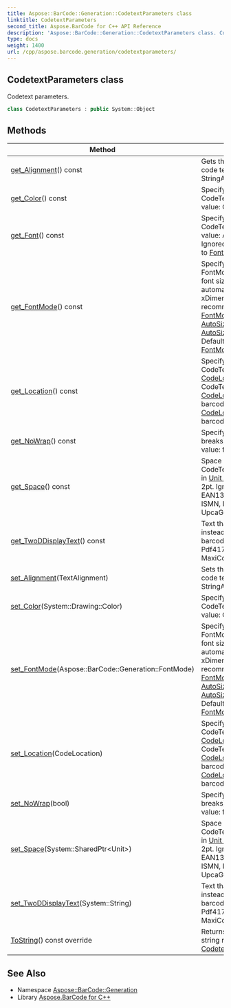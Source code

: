 ```yaml
---
title: Aspose::BarCode::Generation::CodetextParameters class
linktitle: CodetextParameters
second_title: Aspose.BarCode for C++ API Reference
description: 'Aspose::BarCode::Generation::CodetextParameters class. Codetext parameters in C++.'
type: docs
weight: 1400
url: /cpp/aspose.barcode.generation/codetextparameters/
---
```

## CodetextParameters class


Codetext parameters.

```cpp
class CodetextParameters : public System::Object
```

## Methods

| Method | Description |
| --- | --- |
| [get_Alignment](./get_alignment/)() const | Gets the alignment of the code text. Default value: StringAlignment.Center. |
| [get_Color](./get_color/)() const | Specify the displaying CodeText's Color. Default value: Color.Black. |
| [get_Font](./get_font/)() const | Specify the displaying CodeText's font. Default value: Arial 5pt regular. Ignored if FontMode is set to [FontMode.Auto](../fontmode/). |
| [get_FontMode](./get_fontmode/)() const | Specify FontMode. If FontMode is set to Auto, font size will be calculated automatically based on xDimension value. It is recommended to use [FontMode.Auto](../fontmode/) especially in [AutoSizeMode.Nearest](../autosizemode/) or [AutoSizeMode.Interpolation](../autosizemode/). Default value: [FontMode.Auto](../fontmode/). |
| [get_Location](./get_location/)() const | Specify the displaying CodeText Location, set to [CodeLocation.None](../codelocation/) to hide CodeText. Default value: [CodeLocation.Below](../codelocation/) for 1D barcodes and [CodeLocation.None](../codelocation/) for 2D barcodes. |
| [get_NoWrap](./get_nowrap/)() const | Specify word wraps (line breaks) within text. Default value: false. |
| [get_Space](./get_space/)() const | Space between the CodeText and the [BarCode](../../aspose.barcode/) in [Unit ](../unit/) value. Default value: 2pt. Ignored for EAN8, EAN13, UPCE, UPCA, ISBN, ISMN, ISSN, UpcaGs1DatabarCoupon. |
| [get_TwoDDisplayText](./get_twoddisplaytext/)() const | Text that will be displayed instead of codetext in 2D barcodes. Used for: Aztec, Pdf417, DataMatrix, QR, MaxiCode, DotCode. |
| [set_Alignment](./set_alignment/)(TextAlignment) | Sets the alignment of the code text. Default value: StringAlignment.Center. |
| [set_Color](./set_color/)(System::Drawing::Color) | Specify the displaying CodeText's Color. Default value: Color.Black. |
| [set_FontMode](./set_fontmode/)(Aspose::BarCode::Generation::FontMode) | Specify FontMode. If FontMode is set to Auto, font size will be calculated automatically based on xDimension value. It is recommended to use [FontMode.Auto](../fontmode/) especially in [AutoSizeMode.Nearest](../autosizemode/) or [AutoSizeMode.Interpolation](../autosizemode/). Default value: [FontMode.Auto](../fontmode/). |
| [set_Location](./set_location/)(CodeLocation) | Specify the displaying CodeText Location, set to [CodeLocation.None](../codelocation/) to hide CodeText. Default value: [CodeLocation.Below](../codelocation/) for 1D barcodes and [CodeLocation.None](../codelocation/) for 2D barcodes. |
| [set_NoWrap](./set_nowrap/)(bool) | Specify word wraps (line breaks) within text. Default value: false. |
| [set_Space](./set_space/)(System::SharedPtr\<Unit\>) | Space between the CodeText and the [BarCode](../../aspose.barcode/) in [Unit ](../unit/) value. Default value: 2pt. Ignored for EAN8, EAN13, UPCE, UPCA, ISBN, ISMN, ISSN, UpcaGs1DatabarCoupon. |
| [set_TwoDDisplayText](./set_twoddisplaytext/)(System::String) | Text that will be displayed instead of codetext in 2D barcodes. Used for: Aztec, Pdf417, DataMatrix, QR, MaxiCode, DotCode. |
| [ToString](./tostring/)() const override | Returns a human-readable string representation of this [CodetextParameters](./). |
## See Also

* Namespace [Aspose::BarCode::Generation](../)
* Library [Aspose.BarCode for C++](../../)
